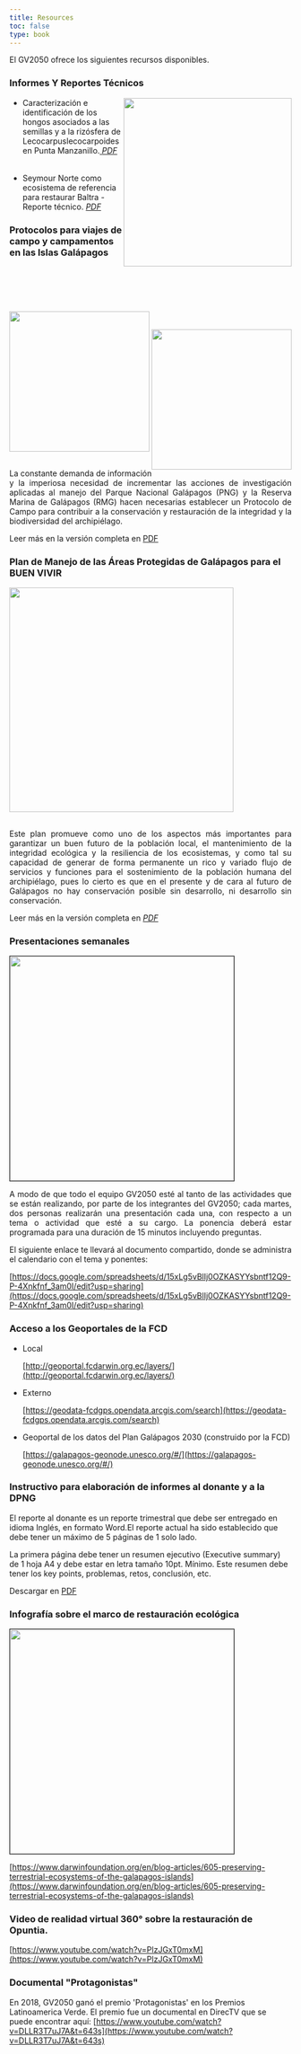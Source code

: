 ```yaml
---
title: Resources
toc: false
type: book
---
```

El GV2050 ofrece los siguientes recursos disponibles.

### Informes Y Reportes Técnicos

<ul>
<img src="/resources/lecocarpus.jpg" width=300 style="float: right; margin-top:0rem; margin-bottom:5rem; padding:0rem;"/>
<li style="margin-bottom:2rem;">Caracterización e identificación de los hongos asociados a
las semillas y a la rizósfera de Lecocarpuslecocarpoides en Punta Manzanillo.<a href="/resources/informe_hongos.pdf"> <i>PDF</i></a></i>

<img src="/resources/seymour.jpg" width=250 style="float: right; margin-top:2rem; margin-bottom:0rem; padding:0em;"/>

<li style="margin-top:2rem;">Seymour Norte como ecosistema de referencia para restaurar Baltra - Reporte técnico. <a href="/resources/reporte_seymour.pdf"> <i>PDF</i></a>
</ul>

### Protocolos para viajes de campo y campamentos en las Islas Galápagos
<img src="/resources/protocolo.jpg" width=250 style="margin-bottom: 1rem; margin-top: 0rem;"/>

<p style="text-align: justify;">La constante demanda de información y la imperiosa necesidad de incrementar las acciones de investigación aplicadas al manejo del Parque Nacional Galápagos (PNG) y la Reserva Marina de Galápagos (RMG) hacen necesarias establecer un Protocolo de Campo para contribuir a la conservación y restauración de la integridad y la biodiversidad del archipiélago.

Leer más en la versión completa en [PDF](/resources/protocolo.pdf)

### Plan de Manejo de las Áreas Protegidas  de Galápagos para el BUEN VIVIR
<img src="/resources/plan.jpg" width=400 style="margin-bottom: 1rem; margin-top: 0rem;"/>

<p style="text-align: justify;">Este plan promueve como uno de los aspectos más importantes para garantizar un buen futuro de la población local, el mantenimiento de la integridad ecológica y la resiliencia de los ecosistemas, y como tal su capacidad de generar de forma permanente un rico y variado flujo de servicios y funciones para el sostenimiento de la población humana del archipiélago, pues lo cierto es que en el presente y de cara al futuro de Galápagos no hay conservación posible sin desarrollo, ni desarrollo sin conservación.</p>

Leer más en la versión completa en [*PDF*](/resources/plan_de_manejo.pdf) 

### Presentaciones semanales
<img src="/resources/presentacion.jpg" width=400 style="margin-bottom: 0rem; margin-top: 0rem; border:1px solid;"/>

<p style="text-align: justify;">A modo de que todo el equipo GV2050 esté al tanto de las actividades que se están realizando, por parte de los integrantes del GV2050; cada martes, dos personas realizarán una presentación cada una, con respecto a un tema o actividad que esté a su cargo. La ponencia deberá estar programada para una duración de 15 minutos incluyendo preguntas.</p>

<p style="text-align: justify;">El siguiente enlace te llevará al documento compartido, donde se administra el calendario con el tema y ponentes:</p>

[https://docs.google.com/spreadsheets/d/15xLg5vBlIj0OZKASYYsbntf12Q9-P-4Xnkfnf_3am0I/edit?usp=sharing](https://docs.google.com/spreadsheets/d/15xLg5vBlIj0OZKASYYsbntf12Q9-P-4Xnkfnf_3am0I/edit?usp=sharing)

### Acceso a los Geoportales de la FCD
<ul>
<li>Local

[http://geoportal.fcdarwin.org.ec/layers/](http://geoportal.fcdarwin.org.ec/layers/)

<li>Externo

[https://geodata-fcdgps.opendata.arcgis.com/search](https://geodata-fcdgps.opendata.arcgis.com/search)

<li>Geoportal de los datos del Plan Galápagos 2030 (construido por la FCD)

[https://galapagos-geonode.unesco.org/#/](https://galapagos-geonode.unesco.org/#/)
</ul>

### Instructivo para elaboración de informes al donante y a la DPNG

El reporte al donante es un reporte trimestral que debe ser entregado en idioma Inglés, en formato Word.El reporte actual ha sido establecido que debe tener un máximo de 5 páginas de 1 solo lado. 

La primera página debe tener un resumen ejecutivo (Executive summary) de 1 hoja A4 y debe estar en letra tamaño 10pt. Mínimo. Este resumen debe tener los key points, problemas, retos, conclusión, etc.

Descargar en [PDF](/manuals/chapter1/Instructivo_Informes_Donante_y_DPNG.pdf)

### Infografía sobre el marco de restauración ecológica
<img src="/resources/info.jpg" width=400 style="margin-bottom: 0rem; margin-top: 0rem; border:1px solid;"/>

[https://www.darwinfoundation.org/en/blog-articles/605-preserving-terrestrial-ecosystems-of-the-galapagos-islands](https://www.darwinfoundation.org/en/blog-articles/605-preserving-terrestrial-ecosystems-of-the-galapagos-islands)

### Video de realidad virtual 360° sobre la restauración de Opuntia.

[https://www.youtube.com/watch?v=PlzJGxT0mxM](https://www.youtube.com/watch?v=PlzJGxT0mxM)
### Documental "Protagonistas"

En 2018, GV2050 ganó el premio 'Protagonistas' en los Premios Latinoamerica Verde. El premio fue un documental en DirecTV que se puede encontrar aquí: [https://www.youtube.com/watch?v=DLLR3T7uJ7A&t=643s](https://www.youtube.com/watch?v=DLLR3T7uJ7A&t=643s)